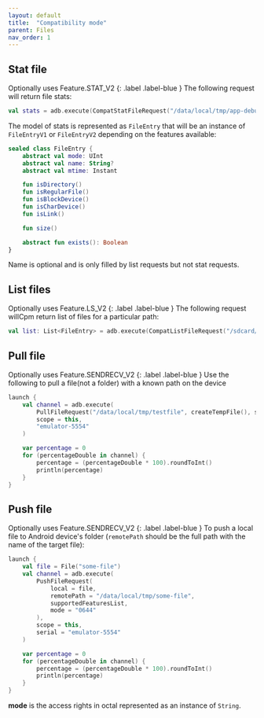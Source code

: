 ```yaml
---
layout: default
title:  "Compatibility mode"
parent: Files
nav_order: 1
---
```


## Stat file

Optionally uses Feature.STAT_V2 {: .label .label-blue } The following request will return file stats:

```kotlin
val stats = adb.execute(CompatStatFileRequest("/data/local/tmp/app-debug.apk", supportedFeaturesList), "emulator-5554")
```

The model of stats is represented as `FileEntry` that will be an instance of `FileEntryV1` or `FileEntryV2` depending on the features
available:

```kotlin
sealed class FileEntry {
    abstract val mode: UInt
    abstract val name: String?
    abstract val mtime: Instant

    fun isDirectory()
    fun isRegularFile()
    fun isBlockDevice()
    fun isCharDevice()
    fun isLink()

    fun size()

    abstract fun exists(): Boolean
}
```

Name is optional and is only filled by list requests but not stat requests.

## List files

Optionally uses Feature.LS_V2 {: .label .label-blue } The following request willCpm return list of files for a particular path:

```kotlin
val list: List<FileEntry> = adb.execute(CompatListFileRequest("/sdcard/", supportedFeaturesList), "emulator-5554")
```

## Pull file

Optionally uses Feature.SENDRECV_V2 {: .label .label-blue } Use the following to pull a file(not a folder) with a known path on the device

```kotlin
launch {
    val channel = adb.execute(
        PullFileRequest("/data/local/tmp/testfile", createTempFile(), supportedFeaturesList, coroutineContext = coroutineContext),
        scope = this,
        "emulator-5554"
    )

    var percentage = 0
    for (percentageDouble in channel) {
        percentage = (percentageDouble * 100).roundToInt()
        println(percentage)
    }
}
```

## Push file

Optionally uses Feature.SENDRECV_V2 {: .label .label-blue } To push a local file to Android device's folder (`remotePath` should be the full
path with the name of the target file):

```kotlin
launch {
    val file = File("some-file")
    val channel = adb.execute(
        PushFileRequest(
            local = file,
            remotePath = "/data/local/tmp/some-file",
            supportedFeaturesList,
            mode = "0644"
        ),
        scope = this,
        serial = "emulator-5554"
    )

    var percentage = 0
    for (percentageDouble in channel) {
        percentage = (percentageDouble * 100).roundToInt()
        println(percentage)
    }
}
```

**mode** is the access rights in octal represented as an instance of `String`.